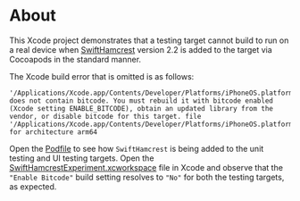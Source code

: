 # About

This Xcode project demonstrates that a testing target cannot build to run on a real device when [SwiftHamcrest](https://github.com/nschum/SwiftHamcrest) version 2.2 is added to the target via Cocoapods in the standard manner.

The Xcode build error that is omitted is as follows:

```
'/Applications/Xcode.app/Contents/Developer/Platforms/iPhoneOS.platform/Developer/Library/Frameworks/XCTest.framework/XCTest' does not contain bitcode. You must rebuild it with bitcode enabled (Xcode setting ENABLE_BITCODE), obtain an updated library from the vendor, or disable bitcode for this target. file '/Applications/Xcode.app/Contents/Developer/Platforms/iPhoneOS.platform/Developer/Library/Frameworks/XCTest.framework/XCTest' for architecture arm64
```

Open the [Podfile](Podfile) to see how `SwiftHamcrest` is being added to the unit testing and UI testing targets. Open the [SwiftHamcrestExperiment.xcworkspace](SwiftHamcrestExperiment.xcworkspace) file in Xcode and observe that the `"Enable Bitcode"` build setting resolves to `"No"` for both the testing targets, as expected.
